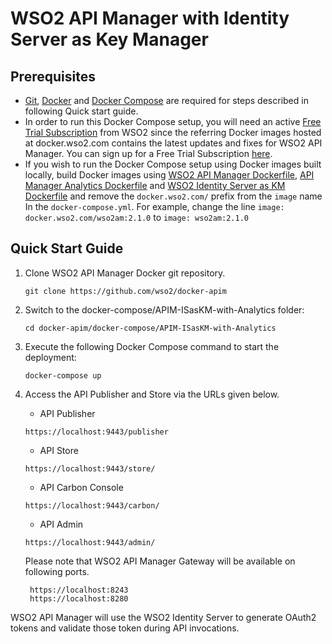 # WSO2 API Manager with Identity Server as Key Manager


## Prerequisites

 * [Git](https://git-scm.com/book/en/v2/Getting-Started-Installing-Git), [Docker](https://www.docker.com/get-docker) and [Docker Compose](https://docs.docker.com/compose/install/#install-compose)
   are required for steps described in following Quick start guide.
  * In order to run this Docker Compose setup, you will need an active [Free Trial Subscription](https://wso2.com/free-trial-subscription) 
   from WSO2 since the referring Docker images hosted at docker.wso2.com contains the latest updates and fixes for WSO2 API Manager. You can sign up for a Free Trial Subscription [here](https://wso2.com/free-trial-subscription). 
 * If you wish to run the Docker Compose setup using Docker images built locally, build Docker images using [WSO2 API Manager Dockerfile](../../dockerfiles/apim/README.md), [API Manager Analytics Dockerfile](../../dockerfiles/apim-analytics/README.md) and 
  [WSO2 Identity Server as KM Dockerfile](../../dockerfiles/is-as-km/README.md) and remove the `docker.wso2.com/` prefix 
  from the `image` name In the `docker-compose.yml`. For example, change the line `image: docker.wso2.com/wso2am:2.1.0` to `image: wso2am:2.1.0`  
## Quick Start Guide

1. Clone WSO2 API Manager Docker git repository.
    ```
    git clone https://github.com/wso2/docker-apim
    ```

2. Switch to the docker-compose/APIM-ISasKM-with-Analytics folder:
    ```
    cd docker-apim/docker-compose/APIM-ISasKM-with-Analytics
    ```

3. Execute the following Docker Compose command to start the deployment:
    ```
    docker-compose up
    ```

4. Access the API Publisher and Store via the URLs given below.

    * API Publisher
    ```
    https://localhost:9443/publisher
    ```

    * API Store
    ```
    https://localhost:9443/store/
    ```
    
    * API Carbon Console
    ```
    https://localhost:9443/carbon/
    ```
    
    * API Admin
    ```
    https://localhost:9443/admin/
    ```
    
    Please note that WSO2 API Manager Gateway will be available on following ports.
    ```
     https://localhost:8243
     https://localhost:8280
    ```
WSO2 API Manager will use the WSO2 Identity Server to generate OAuth2 tokens and validate those token during API invocations.
